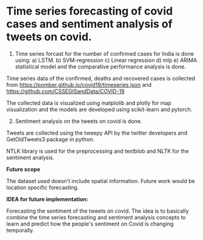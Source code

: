 
# Time series forecasting of covid cases and sentiment analysis of tweets on covid.

1. Time series forcast for the number of confirmed cases for India is done using:
    a) LSTM.
    b) SVM-regression
    c) Linear regression
    d) mlp
    e) ARIMA statistical model
    and the comparative performance analysis is done.

Time series data of the confirmed, deaths and recovered cases is <span class="highlighter highlight-on"><span class="highlighter highlight-on"><span class="highlighter highlight-on">collected</span></span></span> from https://pomber.github.io/covid19/timeseries.json and https://github.com/CSSEGISandData/COVID-19

The collected data is visualized using matplolib and plotly for map visualization and the models are developed using scikit-learn and pytorch.

2. Sentiment analysis on the tweets on covid is done.

Tweets are collected using the tweepy API by the twitter developers and GetOldTweets3 package in python.

NTLK library is used for the preprocessing and textblob and NLTK for the sentiment analysis.

**Future scope**

The dataset used doesn't include spatial information. Future work would be location specific forecasting.

**IDEA for future implementation:**

Forecasting the sentiment of the tweets on covid. The idea is to basically combine the time series forecasting and sentiment analysis concepts to learn and predict how the people's sentiment on Covid is changing temporally.
